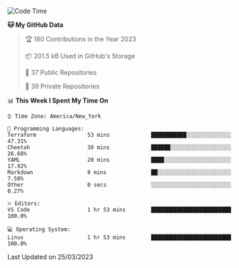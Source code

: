 <!--START_SECTION:waka-->
![Code Time](http://img.shields.io/badge/Code%20Time-148%20hrs%2034%20mins-blue)

**🐱 My GitHub Data** 

> 🏆 180 Contributions in the Year 2023
 > 
> 📦 201.5 kB Used in GitHub's Storage 
 > 
> 📜 37 Public Repositories 
 > 
> 🔑 39 Private Repositories  
 > 
📊 **This Week I Spent My Time On** 

```text
⌚︎ Time Zone: America/New_York

💬 Programming Languages: 
Terraform                53 mins             ███████████░░░░░░░░░░░░░░   47.31% 
Cheetah                  30 mins             ██████░░░░░░░░░░░░░░░░░░░   26.68% 
YAML                     20 mins             ████░░░░░░░░░░░░░░░░░░░░░   17.92% 
Markdown                 8 mins              ██░░░░░░░░░░░░░░░░░░░░░░░   7.58% 
Other                    0 secs              ░░░░░░░░░░░░░░░░░░░░░░░░░   0.27%

🔥 Editors: 
VS Code                  1 hr 53 mins        █████████████████████████   100.0%

💻 Operating System: 
Linux                    1 hr 53 mins        █████████████████████████   100.0%

```


 Last Updated on 25/03/2023
<!--END_SECTION:waka-->